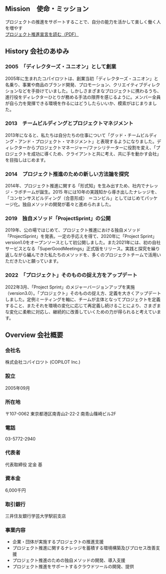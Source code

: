 ## Mission　使命・ミッション
プロジェクトの推進をサポートすることで、自分の能力を活かして楽しく働く人を増やす  
[プロジェクト推進宣言を読む（PDF）](https://drive.google.com/file/d/1RsoWuTpVRW94KZhYtjCsFHkxtRnqPHc1/view)

## History 会社のあゆみ
### 2005　「ディレクターズ・ユニオン」として創業
2005年に生まれたコパイロツトは、創業当初「ディレクターズ・ユニオン」と名乗り、事業や商品のブランド開発、プロモーション、クリエイティブディレクションなどを手掛けていました。しかしさまざまなプロジェクトに携わるうち、進行役をディレクターひとりが務める手法の限界を感じるように。メンバー全員が自ら力を発揮できる環境を作るにはどうしたらいいか、模索がはじまりました。

### 2013　チームビルディングとプロジェクトマネジメント
2013年になると、私たちは自分たちの仕事について「グッド・チームビルディング・アンド・プロジェクト・マネジメント」と表現するようになりました。ディレクターからプロジェクトマネージャー/ファシリテーターに役割を変え、「プロジェクトを成功に導くため、クライアントと共に考え、共に手を動かす会社」を目指しはじめます。

### 2014　プロジェクト推進のための新しい方法論を探究
2014年、プロジェクト推進に関する「形式知」を生み出すため、社内でナレッジ・ラボチームが誕生。2015 年には10年の実践知から導き出したナレッジを、「コンセンサスビルディング（合意形成） ＝コンビル」としてはじめてパッケージ化。独自メソッドの開発が着々と進められました。

### 2019　独自メソッド「ProjectSprint」の公開
2019年、公の場ではじめて、プロジェクト推進における独自メソッド「ProjectSprint」を発表。一定の手応えを得て、2020年に「Project Sprint」version1.0をオープンソースとして初公開しました。また2021年には、初の自社サービスとなる「SuperGoodMeetings」正式版をリリース。実践と探究を繰り返しながら編んできた私たちのメソッドを、多くのプロジェクトチームで活用いただきたいと願っています。

### 2022　「プロジェクト」そのものの捉え方をアップデート
2022年3月、「Project Sprint」のメジャーバージョンアップを実施（version3.0）。「プロジェクト」そのものの捉え方、定義を大きくアップデートしました。定例ミーティングを軸に、チームが主体となってプロジェクトを定義すること、またそれを環境の変化に応じて再定義し続けることにより、さまざまな変化に柔軟に対応し、継続的に改善していくための力が得られると考えています。

## Overview 会社概要
### 会社名
株式会社コパイロツト (COPILOT Inc.)
### 設立
2005年09月
### 所在地
〒107-0062 東京都港区南青山2-22-2 南青山篠崎ビル2F
### 電話
03-5772-2940
### 代表者
代表取締役 定金 基
### 資本金
6,000千円
### 取引銀行
三井住友銀行学芸大学駅前支店
### 事業内容
- 企業・団体が実施するプロジェクトの推進支援
- プロジェクト推進に関するナレッジを蓄積する環境構築及びプロセス改善支援  
- プロジェクト推進のための独自メソッドの開発、導入支援  
- プロジェクト推進をサポートするクラウドツールの開発、提供  
